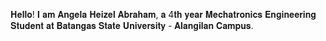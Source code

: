 𝐇𝐞𝐥𝐥𝐨! 𝐈 𝐚𝐦 𝐀𝐧𝐠𝐞𝐥𝐚 𝐇𝐞𝐢𝐳𝐞𝐥 𝐀𝐛𝐫𝐚𝐡𝐚𝐦, 𝐚 4𝐭𝐡 𝐲𝐞𝐚𝐫 𝐌𝐞𝐜𝐡𝐚𝐭𝐫𝐨𝐧𝐢𝐜𝐬 𝐄𝐧𝐠𝐢𝐧𝐞𝐞𝐫𝐢𝐧𝐠 𝐒𝐭𝐮𝐝𝐞𝐧𝐭 𝐚𝐭 𝐁𝐚𝐭𝐚𝐧𝐠𝐚𝐬 𝐒𝐭𝐚𝐭𝐞 𝐔𝐧𝐢𝐯𝐞𝐫𝐬𝐢𝐭𝐲 - 𝐀𝐥𝐚𝐧𝐠𝐢𝐥𝐚𝐧 𝐂𝐚𝐦𝐩𝐮𝐬.
